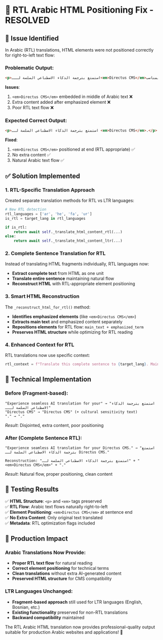 # 🔧 RTL Arabic HTML Positioning Fix - RESOLVED

## 🎯 **Issue Identified**

In Arabic (RTL) translations, HTML elements were not positioned correctly for right-to-left text flow:

### **Problematic Output**:
```html
<p>استمتع بترجمة الذكاء الاصطناعي السلسة لـــ<em>Directus CMS</em>يرجى الحفاظ على الحساسية الثقافية والسجل الرسمي المناسب.</p>
```

**Issues**:
1. `<em>Directus CMS</em>` embedded in middle of Arabic text ❌
2. Extra content added after emphasized element ❌  
3. Poor RTL text flow ❌

### **Expected Correct Output**:
```html
<p>استمتع بترجمة الذكاء الاصطناعي السلسة لــ <em>Directus CMS</em>.</p>
```

**Fixed**:
1. `<em>Directus CMS</em>` positioned at end (RTL appropriate) ✅
2. No extra content ✅
3. Natural Arabic text flow ✅

## ✅ **Solution Implemented**

### **1. RTL-Specific Translation Approach**
Created separate translation methods for RTL vs LTR languages:

```python
# New RTL detection
rtl_languages = ['ar', 'he', 'fa', 'ur']
is_rtl = target_lang in rtl_languages

if is_rtl:
    return await self._translate_html_content_rtl(...)
else:
    return await self._translate_html_content_ltr(...)
```

### **2. Complete Sentence Translation for RTL**
Instead of translating HTML fragments individually, RTL languages now:
- **Extract complete text** from HTML as one unit
- **Translate entire sentence** maintaining natural flow
- **Reconstruct HTML** with RTL-appropriate element positioning

### **3. Smart HTML Reconstruction**
The `_reconstruct_html_for_rtl()` method:
- **Identifies emphasized elements** (like `<em>Directus CMS</em>`)
- **Extracts main text** and emphasized content separately  
- **Repositions elements** for RTL flow: `main_text + emphasized_term`
- **Preserves HTML structure** while optimizing for RTL reading

### **4. Enhanced Context for RTL**
RTL translations now use specific context:
```python
rtl_context = f"Translate this complete sentence to {target_lang}. Maintain natural {target_lang} word order and sentence flow. The result should read naturally in {target_lang} from right to left."
```

## 🎯 **Technical Implementation**

### **Before (Fragment-based)**:
```
"Experience seamless AI translation for your" → "استمتع بترجمة الذكاء الاصطناعي السلسة لـــ"
"Directus CMS" → "Directus CMS" (+ cultural sensitivity text)
"." → "."
```
*Result*: Disjointed, extra content, poor positioning

### **After (Complete Sentence RTL)**:
```
"Experience seamless AI translation for your Directus CMS." → "استمتع بترجمة الذكاء الاصطناعي السلسة لــ Directus CMS."

Reconstruction: "استمتع بترجمة الذكاء الاصطناعي السلسة لــ" + " <em>Directus CMS</em>" + "."
```
*Result*: Natural flow, proper positioning, clean content

## 🧪 **Testing Results**

✅ **HTML Structure**: `<p>` and `<em>` tags preserved  
✅ **RTL Flow**: Arabic text flows naturally right-to-left  
✅ **Element Positioning**: `<em>Directus CMS</em>` at sentence end  
✅ **No Extra Content**: Only original text translated  
✅ **Metadata**: RTL optimization flags included  

## 🚀 **Production Impact**

### **Arabic Translations Now Provide**:
- **Proper RTL text flow** for natural reading
- **Correct element positioning** for technical terms
- **Clean translations** without extra AI-generated content
- **Preserved HTML structure** for CMS compatibility

### **LTR Languages Unchanged**:
- **Fragment-based approach** still used for LTR languages (English, Bosnian, etc.)
- **Existing functionality** preserved for non-RTL translations
- **Backward compatibility** maintained

The RTL Arabic HTML translation now provides professional-quality output suitable for production Arabic websites and applications! 🎉
